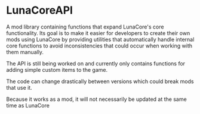 # LunaCoreAPI
A mod library containing functions that expand LunaCore's core functionality. Its goal is to make it easier for developers to create their own mods using LunaCore by providing utilities that automatically handle internal core functions to avoid inconsistencies that could occur when working with them manually.

The API is still being worked on and currently only contains functions for adding simple custom items to the game.

The code can change drastically between versions which could break mods that use it.

Because it works as a mod, it will not necessarily be updated at the same time as LunaCore